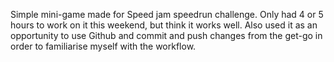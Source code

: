 Simple mini-game made for Speed jam speedrun challenge. Only had 4 or 5 hours to work on it this weekend, but think it works well. 
Also used it as an opportunity to use Github and commit and push changes from the get-go in order to familiarise myself with the workflow.
